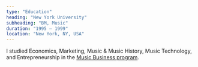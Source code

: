 ```yaml
---
type: "Education"
heading: "New York University"
subheading: "BM, Music"
duration: "1995 – 1999"
location: "New York, NY, USA"
---
```


I studied Economics, Marketing, Music & Music History, Music Technology, and Entrepreneurship in the [Music Business program](http://steinhardt.nyu.edu/music/business/programs/undergraduate).
